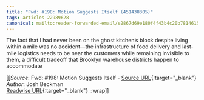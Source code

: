 ```yaml
---
title: "Fwd: #198: Motion Suggests Itself (451438305)"
tags: articles-22989628
canonical: mailto:reader-forwarded-email/e2867d69e180f4f43b4c20b7814615a6
---
```


The fact that I had never been on the ghost kitchen’s block despite living within a mile was no accident—the infrastructure of food delivery and last-mile logistics needs to be near the customers while remaining invisible to them, a difficult tradeoff that Brooklyn warehouse districts happen to accommodate


[[_Source_: Fwd: #198: Motion Suggests Itself - [Source URL](mailto:reader-forwarded-email/e2867d69e180f4f43b4c20b7814615a6){:target="_blank"}<br>
_Author_: Josh Beckman<br>
[Readwise URL](https://readwise.io/open/451438305){:target="_blank"}
::wrap]]